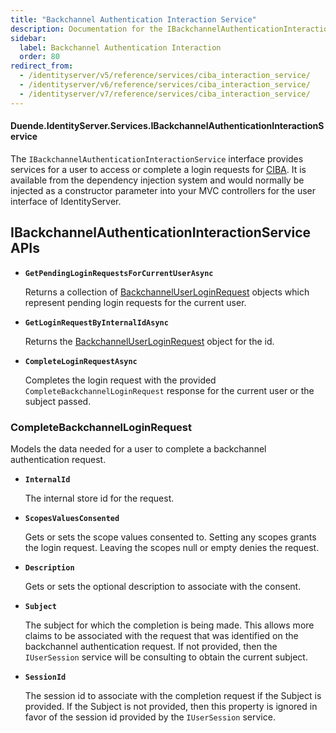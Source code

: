 ```yaml
---
title: "Backchannel Authentication Interaction Service"
description: Documentation for the IBackchannelAuthenticationInteractionService interface which provides services for accessing and completing CIBA login requests.
sidebar:
  label: Backchannel Authentication Interaction
  order: 80
redirect_from:
  - /identityserver/v5/reference/services/ciba_interaction_service/
  - /identityserver/v6/reference/services/ciba_interaction_service/
  - /identityserver/v7/reference/services/ciba_interaction_service/
---
```


#### Duende.IdentityServer.Services.IBackchannelAuthenticationInteractionService

The `IBackchannelAuthenticationInteractionService` interface provides services for a user to access or complete a login
requests for [CIBA](/identityserver/ui/ciba.md).
It is available from the dependency injection system and would normally be injected as a constructor parameter into your
MVC controllers for the user interface of IdentityServer.

## IBackchannelAuthenticationInteractionService APIs

* **`GetPendingLoginRequestsForCurrentUserAsync`**

  Returns a collection of [BackchannelUserLoginRequest](/identityserver/reference/models/ciba-login-request.md) objects
  which represent pending login requests for the current user.

* **`GetLoginRequestByInternalIdAsync`**

  Returns the [BackchannelUserLoginRequest](/identityserver/reference/models/ciba-login-request.md) object for the id.

* **`CompleteLoginRequestAsync`**

  Completes the login request with the provided `CompleteBackchannelLoginRequest` response for the current user or the
  subject passed.

### CompleteBackchannelLoginRequest

Models the data needed for a user to complete a backchannel authentication request.

* **`InternalId`**

  The internal store id for the request.

* **`ScopesValuesConsented`**

  Gets or sets the scope values consented to.
  Setting any scopes grants the login request.
  Leaving the scopes null or empty denies the request.

* **`Description`**

  Gets or sets the optional description to associate with the consent.

* **`Subject`**

  The subject for which the completion is being made.
  This allows more claims to be associated with the request that was identified on the backchannel authentication
  request.
  If not provided, then the `IUserSession` service will be consulting to obtain the current subject.

* **`SessionId`**

  The session id to associate with the completion request if the Subject is provided.
  If the Subject is not provided, then this property is ignored in favor of the session id provided by the
  `IUserSession` service.

